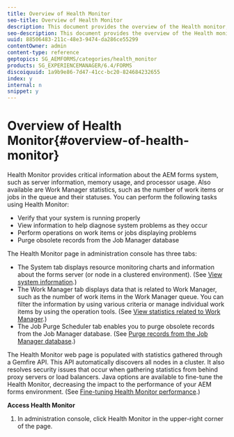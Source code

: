 ```yaml
---
title: Overview of Health Monitor
seo-title: Overview of Health Monitor
description: This document provides the overview of the Health monitor, and details about how you can access it.
seo-description: This document provides the overview of the Health monitor, and details about how you can access it.
uuid: 88506483-211c-48e3-9474-da286ce55299
contentOwner: admin
content-type: reference
geptopics: SG_AEMFORMS/categories/health_monitor
products: SG_EXPERIENCEMANAGER/6.4/FORMS
discoiquuid: 1a9b9e86-7d47-41cc-bc20-824684232655
index: y
internal: n
snippet: y
---
```


# Overview of Health Monitor{#overview-of-health-monitor}

Health Monitor provides critical information about the AEM forms system, such as server information, memory usage, and processor usage. Also available are Work Manager statistics, such as the number of work items or jobs in the queue and their statuses. You can perform the following tasks using Health Monitor:

* Verify that your system is running properly
* View information to help diagnose system problems as they occur
* Perform operations on work items or jobs displaying problems
* Purge obsolete records from the Job Manager database

The Health Monitor page in administration console has three tabs:

* The System tab displays resource monitoring charts and information about the forms server (or node in a clustered environment). (See [View system information](../../../forms/using/admin-help/view-system-information.md#view-system-information).) 
* The Work Manager tab displays data that is related to Work Manager, such as the number of work items in the Work Manager queue. You can filter the information by using various criteria or manage individual work items by using the operation tools. (See [View statistics related to Work Manager](../../../forms/using/admin-help/view-statistics-related-manager.md#view-statistics-related-to-work-manager).)
* The Job Purge Scheduler tab enables you to purge obsolete records from the Job Manager database. (See [Purge records from the Job Manager database](../../../forms/using/admin-help/purge-records-job-manager-database.md#purge-records-from-the-job-manager-database).)

The Health Monitor web page is populated with statistics gathered through a Gemfire API. This API automatically discovers all nodes in a cluster. It also resolves security issues that occur when gathering statistics from behind proxy servers or load balancers. Java options are available to fine-tune the Health Monitor, decreasing the impact to the performance of your AEM forms environment. (See [Fine-tuning Health Monitor performance](../../../forms/using/admin-help/fine-tuning-health-monitor-performance.md#fine-tuning-health-monitor-performance).)

**Access Health Monitor**

1. In administration console, click Health Monitor in the upper-right corner of the page.

